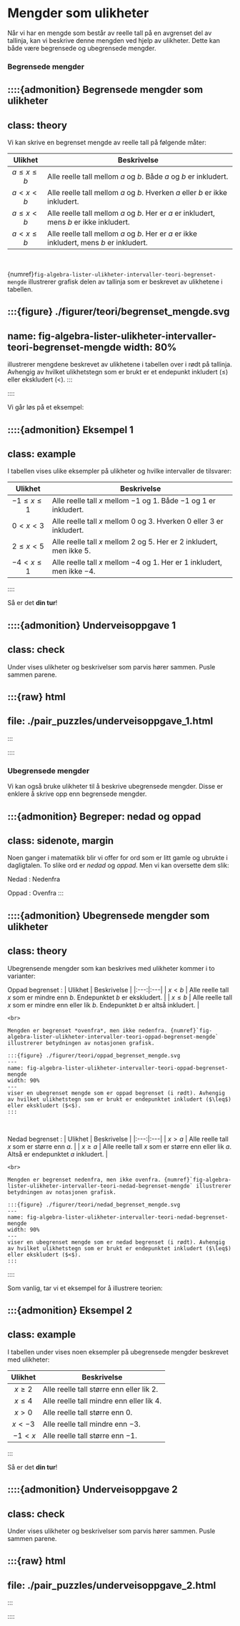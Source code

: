 # Mengder som ulikheter

Når vi har en mengde som består av reelle tall på en avgrenset del av tallinja, kan vi beskrive denne mengden ved hjelp av ulikheter. Dette kan både være begrensede og ubegrensede mengder. 

### Begrensede mengder

::::{admonition} Begrensede mengder som ulikheter
---
class: theory
---
Vi kan skrive en begrenset mengde av reelle tall på følgende måter:

| Ulikhet | Beskrivelse |
|:---:|---|
| $a \leq x \leq b$ | Alle reelle tall mellom $a$ og $b$. Både $a$ og $b$ er inkludert. |
| $a < x < b$ | Alle reelle tall mellom $a$ og $b$. Hverken $a$ eller $b$ er ikke inkludert. |
| $a \leq x < b$ | Alle reelle tall mellom $a$ og $b$. Her er $a$ er inkludert, mens $b$ er ikke inkludert. |
| $a < x \leq b$ | Alle reelle tall mellom $a$ og $b$. Her er $a$ er ikke inkludert, mens $b$ er inkludert. |

<br>

{numref}`fig-algebra-lister-ulikheter-intervaller-teori-begrenset-mengde` illustrerer grafisk delen av tallinja som er beskrevet av ulikhetene i tabellen.

:::{figure} ./figurer/teori/begrenset_mengde.svg
---
name: fig-algebra-lister-ulikheter-intervaller-teori-begrenset-mengde
width: 80%
---
illustrerer mengdene beskrevet av ulikhetene i tabellen over i rødt på tallinja. Avhengig av hvilket ulikhetstegn som er brukt er et endepunkt inkludert ($\leq$) eller ekskludert ($<$).
:::

::::

Vi går løs på et eksempel:

::::{admonition} Eksempel 1
---
class: example
---
I tabellen vises ulike eksempler på ulikheter og hvilke intervaller de tilsvarer:

| Ulikhet | Beskrivelse |
| :---: | --- |
| $-1 \leq x \leq 1$ | Alle reelle tall $x$ mellom $-1$ og $1$. Både $-1$ og $1$ er inkludert.|
| $0 < x < 3$ | Alle reelle tall $x$ mellom $0$ og $3$. Hverken $0$ eller $3$ er inkludert. |
| $2 \leq x < 5$ | Alle reelle tall $x$ mellom $2$ og $5$. Her er $2$ inkludert, men ikke $5$. |
| $-4 < x \leq 1$ | Alle reelle tall $x$ mellom $-4$ og $1$. Her er $1$ inkludert, men ikke $-4$. |
::::

Så er det **din tur**!


::::{admonition} Underveisoppgave 1
---
class: check
---
Under vises ulikheter og beskrivelser som parvis hører sammen. Pusle sammen parene.

:::{raw} html
---
file: ./pair_puzzles/underveisoppgave_1.html
---
:::

::::


<!-- ::::{admonition} Underveisoppgave 1
---
class: check
---
Skriv av og fyll ut tabellen:

| Ulikhet | Beskrivelse |
|:---:|:---|
| $-1 < x \leq 3$ | |
| | Alle reelle tall $x$ mellom $2$ og $4$. Her er $2$ inkludert, men ikke $4$. |
| $0 \leq x < 2$ |  |
| | Alle reelle tall $x$ mellom $-3$ og $1$. Hverken $-3$ eller $1$ er inkludert |
| $-2 \leq x \leq 4$ |  | 

:::{admonition} Fasit
---
class: answer, dropdown
---

| Ulikhet | Beskrivelse |
|:---:|:---|
| $-1 < x \leq 3$ | Alle tall større enn $-1$ og mindre enn eller lik $3$. |
| $2 \leq x < -4$ | Alle reelle tall $x$ mellom $2$ og $4$. Her er $2$ inkludert, men ikke $4$. |
| $0 \leq x < 2$ | Alle reelle tall $x$ større enn eller lik $0$ og mindre enn $2$. |
| $-3 < x < 1$ | Alle reelle tall $x$ mellom $-3$ og $1$. Hverken $-3$ eller $1$ er inkludert. |
| $-2 \leq x \leq 4$ | Alle reelle tall $x$ som er større enn eller lik $-2$ og mindre enn eller lik $4$.  | 

:::

:::: -->


### Ubegrensede mengder 

Vi kan også bruke ulikheter til å beskrive ubegrensede mengder. Disse er enklere å skrive opp enn begrensede mengder.

:::{admonition} Begreper: nedad og oppad
---
class: sidenote, margin
---
Noen ganger i matematikk blir vi offer for ord som er litt gamle og ubrukte i dagligtalen. To slike ord er *nedad* og *oppad*. Men vi kan oversette dem slik:

Nedad
: Nedenfra

Oppad
: Ovenfra
:::

::::{admonition} Ubegrensede mengder som ulikheter
---
class: theory
---

Ubegrensende mengder som kan beskrives med ulikheter kommer i to varianter:

Oppad begrenset
: | Ulikhet | Beskrivelse |
    |:---:|:---|
    | $x < b$ | Alle reelle tall $x$ som er mindre enn $b$. Endepunktet $b$ er ekskludert. |
    | $x \leq b$ | Alle reelle tall $x$ som er mindre enn eller lik $b$. Endepunktet $b$ er altså inkludert. |
    
    <br>

    Mengden er begrenset *ovenfra*, men ikke nedenfra. {numref}`fig-algebra-lister-ulikheter-intervaller-teori-oppad-begrenset-mengde` illustrerer betydningen av notasjonen grafisk.

    :::{figure} ./figurer/teori/oppad_begrenset_mengde.svg
    ---
    name: fig-algebra-lister-ulikheter-intervaller-teori-oppad-begrenset-mengde
    width: 90%
    ---
    viser en ubegrenset mengde som er oppad begrenset (i rødt). Avhengig av hvilket ulikhetstegn som er brukt er endepunktet inkludert ($\leq$) eller ekskludert ($<$).
    :::

<br>

Nedad begrenset
: | Ulikhet | Beskrivelse | 
    |:---:|:---|
    | $x > a$ |  Alle reelle tall $x$ som er større enn $a$. |
    | $x \geq a$ | Alle reelle tall $x$ som er større enn eller lik $a$. Altså er endepunktet $a$ inkludert. |

    <br>

    Mengden er begrenset nedenfra, men ikke ovenfra. {numref}`fig-algebra-lister-ulikheter-intervaller-teori-nedad-begrenset-mengde` illustrerer betydningen av notasjonen grafisk.

    :::{figure} ./figurer/teori/nedad_begrenset_mengde.svg
    ---
    name: fig-algebra-lister-ulikheter-intervaller-teori-nedad-begrenset-mengde
    width: 90%
    ---
    viser en ubegrenset mengde som er nedad begrenset (i rødt). Avhengig av hvilket ulikhetstegn som er brukt er endepunktet inkludert ($\leq$) eller ekskludert ($<$).
    :::



::::

Som vanlig, tar vi et eksempel for å illustrere teorien:


:::{admonition} Eksempel 2
---
class: example
---
I tabellen under vises noen eksempler på ubegrensede mengder beskrevet med ulikheter:

| Ulikhet | Beskrivelse |
| :---: | --- |
| $x \geq 2$ | Alle reelle tall større enn eller lik $2$. |
| $x \leq 4$ | Alle reelle tall mindre enn eller lik $4$. |
| $x > 0$ | Alle reelle tall større enn $0$. |
| $x < -3$ | Alle reelle tall mindre enn $-3$. |
| $-1 < x$ | Alle reelle tall større enn $-1$. |

:::


Så er det **din tur**!

::::{admonition} Underveisoppgave 2
---
class: check
---
Under vises ulikheter og beskrivelser som parvis hører sammen. Pusle sammen parene.

:::{raw} html
---
file: ./pair_puzzles/underveisoppgave_2.html
---
:::

:::: 

<!-- ::::{admonition} Underveisoppgave 2
---
class: check
---
Skriv av og fyll ut tabellen:

| Ulikhet | Beskrivelse |
|:---:|:---|
| $x \geq 0$ | |
| | Alle reelle tall $x$ mindre enn eller lik $-2$. |
| $x > 2$ |  |
| | Alle reelle tall $x$ mindre enn $-\dfrac{1}{2}$. |
| $x \leq 1$ |  |

:::{admonition} Fasit
---
class: answer, dropdown
---

| Ulikhet | Beskrivelse |
|:---:|:---|
| $x \geq 0$ | Alle reelle tall $x$ større enn eller lik $0$. |
| $x \leq -2$ | Alle reelle tall $x$ mindre enn eller lik $-2$. |
| $x > 2$ | Alle reelle tall $x$ større enn $2$. |
| $x < -\dfrac{1}{2}$  | Alle reelle tall $x$ mindre enn $-\dfrac{1}{2}$. |
| $x \leq 1$ | Alle reelle tall $x$ mindre enn eller lik $1$. |


:::

:::: -->